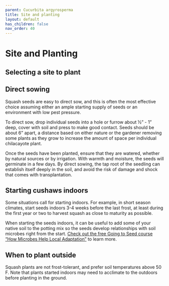 ```yaml
---
parent: Cucurbita argyrosperma
title: Site and planting
layout: default
has_children: false
nav_order: 40
---
```


# Site and Planting

## Selecting a site to plant

## Direct sowing

Squash seeds are easy to direct sow, and this is often the most effective choice assuming either an ample starting supply of seeds or an environment with low pest pressure.

To direct sow, drop individual seeds into a hole or furrow about ½” - 1” deep, cover with soil and press to make good contact. Seeds should be about 6” apart, a distance based on either nature or the gardener removing some plants as they grow to increase the amount of space per individual chilacayote plant.

Once the seeds have been planted, ensure that they are watered, whether by natural sources or by irrigation. With warmth and moisture, the seeds will germinate in a few days. By direct sowing, the tap root of the seedling can establish itself deeply in the soil, and avoid the risk of damage and shock that comes with transplantation.

## Starting cushaws indoors

Some situations call for starting indoors. For example, in short season climates, start seeds indoors 3-4 weeks before the last frost, at least during the first year or two to harvest squash as close to maturity as possible.

When starting the seeds indoors, it can be useful to add some of your native soil to the potting mix so the seeds develop relationships with soil microbes right from the start. [Check out the free Going to Seed course “How Microbes Help Local Adaptation”](https://goingtoseed.org/products/1734455) to learn more.

## When to plant outside

Squash plants are not frost-tolerant, and prefer soil temperatures above 50 F. Note that plants started indoors may need to acclimate to the outdoors before planting in the ground.